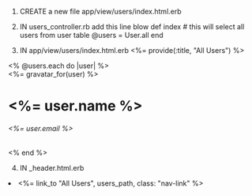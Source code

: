 <!-- showing all registered users -->

1. CREATE a new file app/view/users/index.html.erb <!-- we will be showing all the users registered in this page -->

2. IN users_controller.rb add this line blow
def index # this will select all users from user table
    @users = User.all
end
<!-- the code above will fetch all users from the database, if you notice its using the keyword .all (means all users) -->

3. IN app/view/users/index.html.erb
<%= provide(:title, "All Users") %>
<div class="row">
    <div class="col-md-12">
        <% @users.each do |user| %>
            <div class="row">
                <div class="col-md-2">
                </div>
                <div class="col-md-8">
                    <div class="card">
                        <div class="card-body">
                            <div class="row">
                                <div class="col-md-2">
                                    <%= gravatar_for(user) %>
                                </div>
                                <div class="col-md-10">
                                    <h1><%= user.name %></h1>
                                    <h6><%= user.email %></h6>
                                </div>
                            </div>
                        </div>
                    </div>
                </div>
                <div class="col-md-2">
                </div>
            </div>
        <% end %>
    </div>
</div>
<!-- add the block of code above, this will show all the users that are registered in the database, as you noticed there is a keyword .each which means each users will display its details -->

4. IN _header.html.erb 
<li class="nav-item">
    <%= link_to "All Users", users_path, class: "nav-link" %>
</li>
<!-- now add the code above after <% if logged_in? %> to allow us to go to users page -->

<!-- try the code -->